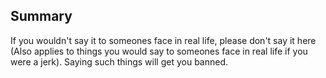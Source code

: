 ## Summary

If you wouldn't say it to someones face in real life, please don't say it here (Also applies to things you would say to someones face in real life if you were a jerk). Saying such things will get you banned.
